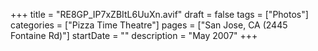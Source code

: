+++
title = "RE8GP_IP7xZBItL6UuXn.avif"
draft = false
tags = ["Photos"]
categories = ["Pizza Time Theatre"]
pages = ["San Jose, CA (2445 Fontaine Rd)"]
startDate = ""
description = "May 2007"
+++
